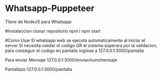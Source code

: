 # Whatsapp-Puppeteer
Titere de NodeJS para Whatsapp

#Instalaccion
clonar repositorio
npm i
npm start

#Como Usar
El whatsapp web se ejecuta automaticamente al iniciar el server
Si necesita validar el codigo QR el sistema esperara por la validacion,
para conseguir el codigo en pantalla ingrese a 127.0.0.1:3000/pantalla

Para enviar Mensaje
127.0.0.1:3000/enviar/num/mensaje

Pantallazo
127.0.0.1:3000/pantalla

